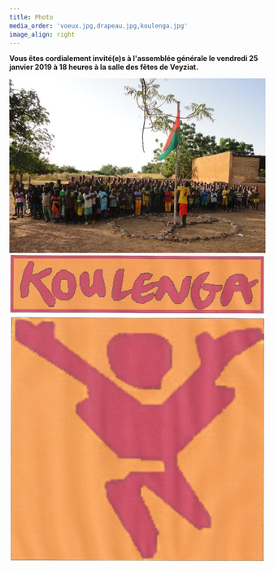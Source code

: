 ```yaml
---
title: Photo
media_order: 'voeux.jpg,drapeau.jpg,koulenga.jpg'
image_align: right
---
```


**Vous êtes cordialement invité(e)s à l'assemblée générale le vendredi 25 janvier 2019 à 18 heures à la salle des fêtes de Veyziat.**

![](drapeau.jpg)
![](koulenga.jpg)